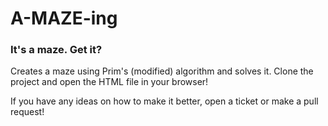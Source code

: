 # A-MAZE-ing
### It's a maze. Get it?

Creates a maze using Prim's (modified) algorithm and solves it.
Clone the project and open the HTML file in your browser!

If you have any ideas on how to make it better, open a ticket or make a pull request!
